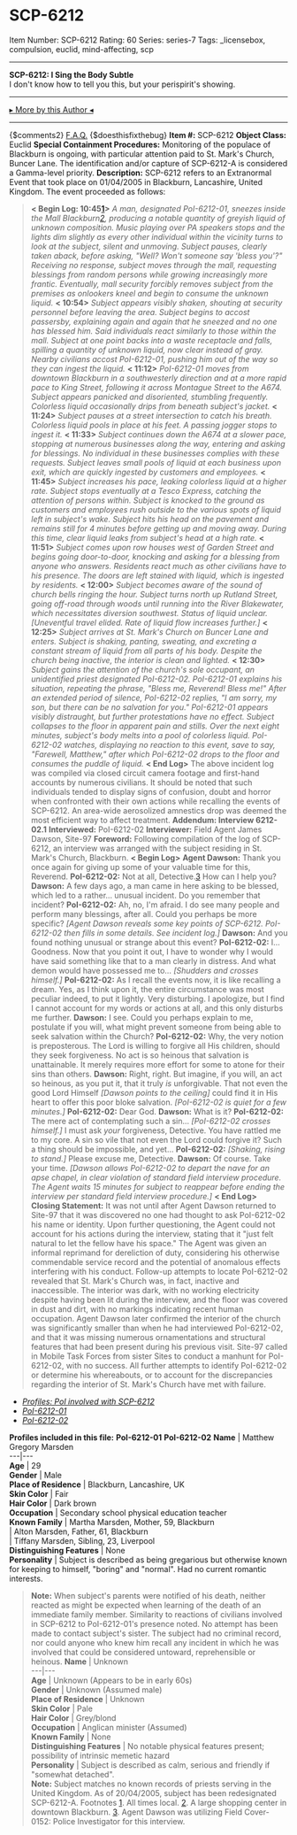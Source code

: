 # SCP-6212
Item Number: SCP-6212
Rating: 60
Series: series-7
Tags: _licensebox, compulsion, euclid, mind-affecting, scp

---

**SCP-6212: I Sing the Body Subtle**  
I don't know how to tell you this, but your perispirit's showing.
* * *
[▸ More by this Author ◂](http://scp-wiki.wikidot.com/personnel-file-t-lees)
* * *
{$comments2}
[F.A.Q.](https://scp-wiki.wikidot.com/component:info-ayers)
{$doesthisfixthebug}
**Item #:** SCP-6212
**Object Class:** Euclid
**Special Containment Procedures:** Monitoring of the populace of Blackburn is ongoing, with particular attention paid to St. Mark's Church, Buncer Lane. The identification and/or capture of SCP-6212-A is considered a Gamma-level priority.
**Description:** SCP-6212 refers to an Extranormal Event that took place on 01/04/2005 in Blackburn, Lancashire, United Kingdom. The event proceeded as follows:
> **< Begin Log: 10:45[1](javascript:;)>**
> _A man, designated PoI-6212-01, sneezes inside the Mall Blackburn[2](javascript:;), producing a notable quantity of greyish liquid of unknown composition. Music playing over PA speakers stops and the lights dim slightly as every other individual within the vicinity turns to look at the subject, silent and unmoving. Subject pauses, clearly taken aback, before asking, "Well? Won't someone say 'bless you'?"_
> _Receiving no response, subject moves through the mall, requesting blessings from random persons while growing increasingly more frantic. Eventually, mall security forcibly removes subject from the premises as onlookers kneel and begin to consume the unknown liquid._
> **< 10:54>**
> _Subject appears visibly shaken, shouting at security personnel before leaving the area. Subject begins to accost passersby, explaining again and again that he sneezed and no one has blessed him. Said individuals react similarly to those within the mall. Subject at one point backs into a waste receptacle and falls, spilling a quantity of unknown liquid, now clear instead of gray. Nearby civilians accost PoI-6212-01, pushing him out of the way so they can ingest the liquid._
> **< 11:12>**
> _PoI-6212-01 moves from downtown Blackburn in a southwesterly direction and at a more rapid pace to King Street, following it across Montague Street to the A674. Subject appears panicked and disoriented, stumbling frequently. Colorless liquid occasionally drips from beneath subject's jacket._
> **< 11:24>**
> _Subject pauses at a street intersection to catch his breath. Colorless liquid pools in place at his feet. A passing jogger stops to ingest it._
> **< 11:33>**
> _Subject continues down the A674 at a slower pace, stopping at numerous businesses along the way, entering and asking for blessings. No individual in these businesses complies with these requests. Subject leaves small pools of liquid at each business upon exit, which are quickly ingested by customers and employees._
> **< 11:45>**
> _Subject increases his pace, leaking colorless liquid at a higher rate. Subject stops eventually at a Tesco Express, catching the attention of persons within. Subject is knocked to the ground as customers and employees rush outside to the various spots of liquid left in subject's wake. Subject hits his head on the pavement and remains still for 4 minutes before getting up and moving away. During this time, clear liquid leaks from subject's head at a high rate._
> **< 11:51>**
> _Subject comes upon row houses west of Garden Street and begins going door-to-door, knocking and asking for a blessing from anyone who answers. Residents react much as other civilians have to his presence. The doors are left stained with liquid, which is ingested by residents._
> **< 12:00>**
> _Subject becomes aware of the sound of church bells ringing the hour. Subject turns north up Rutland Street, going off-road through woods until running into the River Blakewater, which necessitates diversion southwest. Status of liquid unclear._
> _[Uneventful travel elided. Rate of liquid flow increases further.]_
> **< 12:25>**
> _Subject arrives at St. Mark's Church on Buncer Lane and enters. Subject is shaking, panting, sweating, and excreting a constant stream of liquid from all parts of his body. Despite the church being inactive, the interior is clean and lighted._
> **< 12:30>**
> _Subject gains the attention of the church's sole occupant, an unidentified priest designated PoI-6212-02. PoI-6212-01 explains his situation, repeating the phrase, "Bless me, Reverend! Bless me!"_
> _After an extended period of silence, PoI-6212-02 replies, "I am sorry, my son, but there can be no salvation for you."_
> _PoI-6212-01 appears visibly distraught, but further protestations have no effect. Subject collapses to the floor in apparent pain and stills. Over the next eight minutes, subject's body melts into a pool of colorless liquid. PoI-6212-02 watches, displaying no reaction to this event, save to say, "Farewell, Matthew," after which PoI-6212-02 drops to the floor and consumes the puddle of liquid._
> **< End Log>**
The above incident log was compiled via closed circuit camera footage and first-hand accounts by numerous civilians. It should be noted that such individuals tended to display signs of confusion, doubt and horror when confronted with their own actions while recalling the events of SCP-6212. An area-wide aerosolized amnestics drop was deemed the most efficient way to affect treatment.
**Addendum: Interview 6212-02.1**
> **Interviewed:** PoI-6212-02
> **Interviewer:** Field Agent James Dawson, Site-97
> **Foreword:** Following compilation of the log of SCP-6212, an interview was arranged with the subject residing in St. Mark's Church, Blackburn.
> **< Begin Log>**
> **Agent Dawson:** Thank you once again for giving up some of your valuable time for this, Reverend.
> **PoI-6212-02:** Not at all, Detective.[3](javascript:;) How can I help you?
> **Dawson:** A few days ago, a man came in here asking to be blessed, which led to a rather… unusual incident. Do you remember that incident?
> **PoI-6212-02:** Ah, no, I'm afraid. I do see many people and perform many blessings, after all. Could you perhaps be more specific?
> _[Agent Dawson reveals some key points of SCP-6212. PoI-6212-02 then fills in some details. See incident log.]_
> **Dawson:** And you found nothing unusual or strange about this event?
> **PoI-6212-02:** I… Goodness. Now that you point it out, I have to wonder why I would have said something like that to a man clearly in distress. And what demon would have possessed me to… _[Shudders and crosses himself.]_
> **PoI-6212-02:** As I recall the events now, it is like recalling a dream. Yes, as I think upon it, the entire circumstance was most peculiar indeed, to put it lightly. Very disturbing. I apologize, but I find I cannot account for my words or actions at all, and this only disturbs me further.
> **Dawson:** I see. Could you perhaps explain to me, postulate if you will, what might prevent someone from being able to seek salvation within the Church?
> **PoI-6212-02:** Why, the very notion is preposterous. The Lord is willing to forgive all His children, should they seek forgiveness. No act is so heinous that salvation is unattainable. It merely requires more effort for some to atone for their sins than others.
> **Dawson:** Right, right. But imagine, if you will, an act so heinous, as you put it, that it truly _is_ unforgivable. That not even the good Lord Himself _[Dawson points to the ceiling]_ could find it in His heart to offer this poor bloke salvation.
> _[PoI-6212-02 is quiet for a few minutes.]_
> **PoI-6212-02:** Dear God.
> **Dawson:** What is it?
> **PoI-6212-02:** The mere act of contemplating such a sin… _[PoI-6212-02 crosses himself.]_ I must ask _your_ forgiveness, Detective. You have rattled me to my core. A sin so vile that not even the Lord could forgive it? Such a thing should be impossible, and yet…
> **PoI-6212-02:** _[Shaking, rising to stand.]_ Please excuse me, Detective.
> **Dawson:** Of course. Take your time.
> _[Dawson allows PoI-6212-02 to depart the nave for an apse chapel, in clear violation of standard field interview procedure. The Agent waits 15 minutes for subject to reappear before ending the interview per standard field interview procedure.]_
> **< End Log>**
**Closing Statement:** It was not until after Agent Dawson returned to Site-97 that it was discovered no one had thought to ask PoI-6212-02 his name or identity. Upon further questioning, the Agent could not account for his actions during the interview, stating that it "just felt natural to let the fellow have his space." The Agent was given an informal reprimand for dereliction of duty, considering his otherwise commendable service record and the potential of anomalous effects interfering with his conduct.
Follow-up attempts to locate PoI-6212-02 revealed that St. Mark's Church was, in fact, inactive and inaccessible. The interior was dark, with no working electricity despite having been lit during the interview, and the floor was covered in dust and dirt, with no markings indicating recent human occupation. Agent Dawson later confirmed the interior of the church was significantly smaller than when he had interviewed PoI-6212-02, and that it was missing numerous ornamentations and structural features that had been present during his previous visit.
Site-97 called in Mobile Task Forces from sister Sites to conduct a manhunt for PoI-6212-02, with no success. All further attempts to identify PoI-6212-02 or determine his whereabouts, or to account for the discrepancies regarding the interior of St. Mark's Church have met with failure.
  * [_Profiles: PoI involved with SCP-6212_](javascript:;)
  * [_PoI-6212-01_](javascript:;)
  * [_PoI-6212-02_](javascript:;)

**Profiles included in this file:**
**PoI-6212-01**
**PoI-6212-02**
**Name** | Matthew Gregory Marsden  
---|---  
**Age** | 29  
**Gender** | Male  
**Place of Residence** | Blackburn, Lancashire, UK  
**Skin Color** | Fair  
**Hair Color** | Dark brown  
**Occupation** | Secondary school physical education teacher  
**Known Family** | Martha Marsden, Mother, 59, Blackburn  
| Alton Marsden, Father, 61, Blackburn  
| Tiffany Marsden, Sibling, 23, Liverpool  
**Distinguishing Features** | None  
**Personality** | Subject is described as being gregarious but otherwise known for keeping to himself, "boring" and "normal". Had no current romantic interests.  
> **Note:** When subject's parents were notified of his death, neither reacted as might be expected when learning of the death of an immediate family member. Similarity to reactions of civilians involved in SCP-6212 to PoI-6212-01's presence noted. No attempt has been made to contact subject's sister.
> The subject had no criminal record, nor could anyone who knew him recall any incident in which he was involved that could be considered untoward, reprehensible or heinous.
**Name** | Unknown  
---|---  
**Age** | Unknown (Appears to be in early 60s)  
**Gender** | Unknown (Assumed male)  
**Place of Residence** | Unknown  
**Skin Color** | Pale  
**Hair Color** | Grey/blond  
**Occupation** | Anglican minister (Assumed)  
**Known Family** | None  
**Distinguishing Features** | No notable physical features present; possibility of intrinsic memetic hazard  
**Personality** | Subject is described as calm, serious and friendly if "somewhat detached".  
> **Note:** Subject matches no known records of priests serving in the United Kingdom.
> As of 20/04/2005, subject has been redesignated SCP-6212-A.
Footnotes
[1](javascript:;). All times local.
[2](javascript:;). A large shopping center in downtown Blackburn.
[3](javascript:;). Agent Dawson was utilizing Field Cover-0152: Police Investigator for this interview.